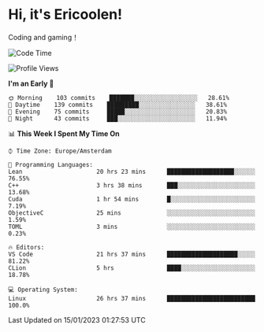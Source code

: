 # Hi, it's Ericoolen!
Coding and gaming！

<!--START_SECTION:waka-->
![Code Time](http://img.shields.io/badge/Code%20Time-619%20hrs%2022%20mins-blue)

![Profile Views](http://img.shields.io/badge/Profile%20Views-0-blue)

**I'm an Early 🐤** 

```text
🌞 Morning    103 commits    ███████░░░░░░░░░░░░░░░░░░   28.61% 
🌆 Daytime    139 commits    █████████░░░░░░░░░░░░░░░░   38.61% 
🌃 Evening    75 commits     █████░░░░░░░░░░░░░░░░░░░░   20.83% 
🌙 Night      43 commits     ███░░░░░░░░░░░░░░░░░░░░░░   11.94%

```


📊 **This Week I Spent My Time On** 

```text
⌚︎ Time Zone: Europe/Amsterdam

💬 Programming Languages: 
Lean                     20 hrs 23 mins      ███████████████████░░░░░░   76.55% 
C++                      3 hrs 38 mins       ███░░░░░░░░░░░░░░░░░░░░░░   13.68% 
Cuda                     1 hr 54 mins        █░░░░░░░░░░░░░░░░░░░░░░░░   7.19% 
ObjectiveC               25 mins             ░░░░░░░░░░░░░░░░░░░░░░░░░   1.59% 
TOML                     3 mins              ░░░░░░░░░░░░░░░░░░░░░░░░░   0.23%

🔥 Editors: 
VS Code                  21 hrs 37 mins      ████████████████████░░░░░   81.22% 
CLion                    5 hrs               ████░░░░░░░░░░░░░░░░░░░░░   18.78%

💻 Operating System: 
Linux                    26 hrs 37 mins      █████████████████████████   100.0%

```


 Last Updated on 15/01/2023 01:27:53 UTC
<!--END_SECTION:waka-->

